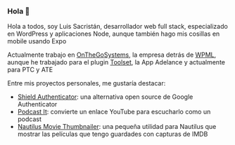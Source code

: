 ### Hola 👋

Hola a todos, soy Luis Sacristán, desarrollador web full stack, especializado en WordPress y aplicaciones Node, aunque también hago mis cosillas en mobile usando Expo

Actualmente trabajo en [OnTheGoSystems](https://onthegosystems.com/team/luis-sacristan/), la empresa detrás de [WPML](https://wpml.org), aunque he trabajado para el plugin [Toolset](https://toolset.com), la App Adelance y actualmente para PTC y ATE

Entre mis proyectos personales, me gustaría destacar:

- [Shield Authenticator](https://github.com/displaynone/shield-authenticator): una alternativa open source de Google Authenticator
- [Podcast It]([https://github.com/displaynone/shield-authenticator](https://github.com/displaynone/podcast-it)): convierte un enlace YouTube para escucharlo como un podcast
- [Nautilus Movie Thumbnailer](https://github.com/displaynone/nautilus-movie-thumbnailer): una pequeña utilidad para Nautilus que mostrar las películas que tengo guardades con capturas de IMDB

